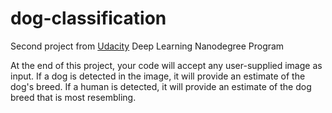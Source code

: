 # dog-classification
Second project from [Udacity](https://www.udacity.com/course/deep-learning-nanodegree--nd101) Deep Learning Nanodegree Program

At the end of this project, your code will accept any user-supplied image as input. If a dog is detected in the image, it will provide an estimate of the dog's breed. If a human is detected, it will provide an estimate of the dog breed that is most resembling.


